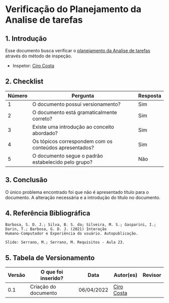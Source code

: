 # Verificação do Planejamento da Analise de tarefas

## 1. Introdução
Esse documento busca verificar o [planejamento da Analise de tarefas](../design-avaliacao-desenvolvimento/nivel-1/analise-de-tarefas.md) através do método de inspeção. 
- Inspetor: [Ciro Costa](https://github.com/ciro-c)


## 2. Checklist

Número | Pergunta | Resposta
---    |   ---    |    ---
1| O documento possui versionamento?| Sim
2| O documento está gramaticalmente correto?| Sim
3| Existe uma introdução ao conceito abordado?| Sim
4| Os tópicos correspondem com os conteúdos apresentados?| Sim
5| O documento segue o padrão estabelecido pelo grupo?| Não

## 3. Conclusão

O único problema encontrado foi que não é apresentado título para o documento. A alteração necessária e a introdução do título no documento.

## 4. Referência Bibliográfica
    Barbosa, S. D. J.; Silva, B. S. da; Silveira, M. S.; Gasparini, I.; Darin, T.; Barbosa, G. D. J. (2021) Interação
    Humano-Computador e Experiência do usuário. Autopublicação.

    Slide: Serrano, M.; Serrano, M. Requisitos - Aula 23.

## 5. Tabela de Versionamento
Versão |  O que foi inserido? | Data | Autor(es)| Revisor |
---- |----- | ---- | ---- | ---- |
0.1| Criação do documento | 06/04/2022| [Ciro Costa](https://github.com/ciro-c) | []() |